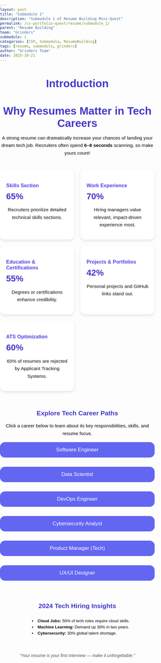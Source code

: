 ```yaml
---
layout: post
title: "Submodule 1"
description: "Submodule 1 of Resume Building Mini-Quest"
permalink: /cs-portfolio-quest/resume/submodule_1/
parent: "Resume Building"
team: "Grinders"
submodule: 1
categories: [CSP, Submodule, ResumeBuilding]
tags: [resume, submodule, grinders]
author: "Grinders Team"
date: 2025-10-21
---
```


# Introduction

  <style>
    body {
      font-family: "Poppins", sans-serif;
      color: #080808ff;
      margin: 0;
      padding: 0;
    }
    
    h1, h2 {
      text-align: center;
      color: #4338ca;
    }
    h1 {
      font-size: 2.5em;
      margin-bottom: 0.3em;
    }
    p {
      text-align: center;
      font-size: 1.1em;
      line-height: 1.6em;
    }
    .stats {
      display: grid;
      grid-template-columns: repeat(auto-fit, minmax(230px, 1fr));
      gap: 20px;
      margin-top: 40px;
    }
    .stat-card {
      background: #fff;
      padding: 20px;
      border-radius: 16px;
      box-shadow: 0 4px 10px rgba(0,0,0,0.1);
      transition: transform 0.3s ease, box-shadow 0.3s ease;
      color: #4338ca;
    }
    .stat-card p {
      color: #101011ff !important;
    }
    .stat-card:hover {
      transform: translateY(-5px);
      box-shadow: 0 6px 15px rgba(0,0,0,0.15);
    }
    .stat-card h3 {
      color: #4f46e5 !important;
      margin-bottom: 10px;
    }
    .stat-card .percent {
      font-size: 2em;
      color: #4338ca;
      font-weight: bold;
    }
    .careers {
      margin-top: 60px;
      text-align: center;
    }
    .career {
      margin-bottom: 20px;
    }
    .career button {
      background-color: #6366f1;
      color: #fff;
      font-size: 1.2em;
      border: none;
      width: 100%;
      max-width: 700px;
      padding: 15px;
      border-radius: 16px;
      cursor: pointer;
      transition: background 0.3s ease;
    }
    .career button:hover {
      background-color: #4f46e5;
    }
    .career-content {
      max-width: 700px;
      margin: 10px auto 0;
      background: #fff;
      border-radius: 16px;
      overflow: hidden;
      max-height: 0;
      transition: all 0.5s ease;
      box-shadow: 0 0 0 rgba(0,0,0,0);
      color: #121112ff;
    }
    .career-content.open {
      padding: 20px;
      max-height: 600px;
      box-shadow: 0 4px 10px rgba(0,0,0,0.1);
    }
    .career-columns {
      display: grid;
      grid-template-columns: repeat(auto-fit, minmax(200px, 1fr));
      gap: 20px;
      text-align: left;
    }
    .career-columns h4 {
      color: #4338ca;
      margin-bottom: 10px;
    }
    ul {
      list-style: disc inside;
      font-size: 0.95em;
      line-height: 1.5em;
    }
    .insights {
      text-align: center;
      margin-top: 60px;
    }
    .insights ul {
      display: inline-block;
      text-align: left;
      margin-top: 10px;
    }
    .footer-quote {
      text-align: center;
      font-style: italic;
      color: #555;
      margin-top: 40px;
    }
    @keyframes fadeIn {
      from { opacity: 0; transform: translateY(10px); }
      to { opacity: 1; transform: translateY(0); }
    }
    .open {
      animation: fadeIn 0.4s ease forwards;
    }
  </style>

  <div class="container">
    <h1>Why Resumes Matter in Tech Careers</h1>
    <p>A strong resume can dramatically increase your chances of landing your dream tech job. Recruiters often spend <strong>6–8 seconds</strong> scanning, so make yours count!</p>

<div class="stats">
      <div class="stat-card">
        <h3>Skills Section</h3>
        <div class="percent">65%</div>
        <p>Recruiters prioritize detailed technical skills sections.</p>
      </div>
      <div class="stat-card">
        <h3>Work Experience</h3>
        <div class="percent">70%</div>
        <p>Hiring managers value relevant, impact-driven experience most.</p>
      </div>
      <div class="stat-card">
        <h3>Education & Certifications</h3>
        <div class="percent">55%</div>
        <p>Degrees or certifications enhance credibility.</p>
      </div>
      <div class="stat-card">
        <h3>Projects & Portfolios</h3>
        <div class="percent">42%</div>
        <p>Personal projects and GitHub links stand out.</p>
      </div>
      <div class="stat-card">
        <h3>ATS Optimization</h3>
        <div class="percent">60%</div>
        <p>60% of resumes are rejected by Applicant Tracking Systems.</p>
      </div>
    </div>

<div class="careers">
      <h2>Explore Tech Career Paths</h2>
      <p>Click a career below to learn about its key responsibilities, skills, and resume focus.</p>

<!-- Template for each career -->
<div class="career">
        <button onclick="toggleCareer(this)">Software Engineer</button>
        <div class="career-content">
          <div class="career-columns">
            <div>
              <h4>Responsibilities</h4>
              <ul>
                <li>Writing, testing, and maintaining code</li>
                <li>Designing and implementing software solutions</li>
                <li>Collaborating with teams to fix issues</li>
                <li>Writing efficient, scalable, maintainable code</li>
              </ul>
            </div>
            <div>
              <h4>Key Skills</h4>
              <ul>
                <li>Java, C++, Python, JavaScript</li>
                <li>React, Angular, Django</li>
                <li>Git, Data Structures, SQL/NoSQL</li>
              </ul>
            </div>
            <div>
              <h4>Resume Focus</h4>
              <ul>
                <li>Highlight tech stacks</li>
                <li>Showcase personal/academic projects</li>
                <li>List measurable achievements</li>
              </ul>
            </div>
          </div>
        </div>
      </div>

<div class="career">
        <button onclick="toggleCareer(this)">Data Scientist</button>
        <div class="career-content">
          <div class="career-columns">
            <div>
              <h4>Responsibilities</h4>
              <ul>
                <li>Analyze datasets and identify trends</li>
                <li>Build predictive ML models</li>
                <li>Communicate insights via visualization</li>
              </ul>
            </div>
            <div>
              <h4>Key Skills</h4>
              <ul>
                <li>Python, R, SQL</li>
                <li>Machine learning, data visualization</li>
                <li>Big data tools (Hadoop, Spark)</li>
              </ul>
            </div>
            <div>
              <h4>Resume Focus</h4>
              <ul>
                <li>Show ML library experience</li>
                <li>Include Kaggle/personal projects</li>
                <li>Quantify accuracy improvements</li>
              </ul>
            </div>
          </div>
        </div>
      </div>

<div class="career">
        <button onclick="toggleCareer(this)">DevOps Engineer</button>
        <div class="career-content">
          <div class="career-columns">
            <div>
              <h4>Responsibilities</h4>
              <ul>
                <li>Automate deployments</li>
                <li>Manage cloud infrastructure</li>
                <li>Monitor and maintain systems</li>
              </ul>
            </div>
            <div>
              <h4>Key Skills</h4>
              <ul>
                <li>CI/CD tools (Jenkins, GitLab CI)</li>
                <li>Cloud (AWS, Azure, GCP)</li>
                <li>Docker, Kubernetes, Terraform</li>
              </ul>
            </div>
            <div>
              <h4>Resume Focus</h4>
              <ul>
                <li>Highlight cloud certifications</li>
                <li>Show automation experience</li>
                <li>Include infrastructure tools</li>
              </ul>
            </div>
          </div>
        </div>
      </div>

<div class="career">
        <button onclick="toggleCareer(this)">Cybersecurity Analyst</button>
        <div class="career-content">
          <div class="career-columns">
            <div>
              <h4>Responsibilities</h4>
              <ul>
                <li>Protect company infrastructure</li>
                <li>Monitor networks for vulnerabilities</li>
                <li>Conduct risk assessments</li>
              </ul>
            </div>
            <div>
              <h4>Key Skills</h4>
              <ul>
                <li>Firewalls, VPNs, IDS</li>
                <li>Encryption and forensics</li>
                <li>Security certifications (CISSP, CEH)</li>
              </ul>
            </div>
            <div>
              <h4>Resume Focus</h4>
              <ul>
                <li>Certifications (CISSP, CEH)</li>
                <li>Incident response experience</li>
                <li>Security tool proficiency</li>
              </ul>
            </div>
          </div>
        </div>
      </div>

<div class="career">
        <button onclick="toggleCareer(this)">Product Manager (Tech)</button>
        <div class="career-content">
          <div class="career-columns">
            <div>
              <h4>Responsibilities</h4>
              <ul>
                <li>Oversee product development</li>
                <li>Define vision and strategy</li>
                <li>Collaborate across teams</li>
              </ul>
            </div>
            <div>
              <h4>Key Skills</h4>
              <ul>
                <li>Agile, Scrum methodologies</li>
                <li>Leadership, communication</li>
                <li>Roadmap planning</li>
              </ul>
            </div>
            <div>
              <h4>Resume Focus</h4>
              <ul>
                <li>Project management tools (JIRA, Asana)</li>
                <li>Cross-functional leadership</li>
                <li>Quantify product impact</li>
              </ul>
            </div>
          </div>
        </div>
      </div>

<div class="career">
        <button onclick="toggleCareer(this)">UX/UI Designer</button>
        <div class="career-content">
          <div class="career-columns">
            <div>
              <h4>Responsibilities</h4>
              <ul>
                <li>Design web/app interfaces</li>
                <li>Create wireframes and prototypes</li>
                <li>Conduct user testing</li>
              </ul>
            </div>
            <div>
              <h4>Key Skills</h4>
              <ul>
                <li>Figma, Sketch, Adobe XD</li>
                <li>User research, prototyping</li>
                <li>HTML/CSS basics</li>
              </ul>
            </div>
            <div>
              <h4>Resume Focus</h4>
              <ul>
                <li>Include portfolio link</li>
                <li>Emphasize A/B testing</li>
                <li>Highlight collaboration</li>
              </ul>
            </div>
          </div>
        </div>
      </div>

</div>

<div class="insights">
      <h2>2024 Tech Hiring Insights</h2>
      <ul>
        <li><strong>Cloud Jobs:</strong> 50% of tech roles require cloud skills.</li>
        <li><strong>Machine Learning:</strong> Demand up 30% in two years.</li>
        <li><strong>Cybersecurity:</strong> 30% global talent shortage.</li>
      </ul>
    </div>

<div class="footer-quote">
      “Your resume is your first interview — make it unforgettable.”
    </div>
  </div>

  <script>
    function toggleCareer(button) {
      const content = button.nextElementSibling;
      content.classList.toggle("open");
    }
  </script>


